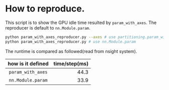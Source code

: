 # How to reproduce.

This script is to show the GPU idle time resulted by `param_with_axes`. The reproducer is default to `nn.Module.param`.
```bash
python param_with_axes_reproducer.py --axes # use partitioning.param_with_axes
python param_with_axes_reproducer.py # use nn.Module.param
```
The runtime is compared as followed(read from nsight system).



| how is it defined   |    time/step(ms)   |
|:-------------:|------:|
| `param_with_axes` |  44.3|
| `nn.Module.param` |  33.9 |
